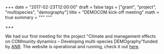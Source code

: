 +++
date = "2017-02-23T12:00:00"
draft = false
tags = ["grant", "project", "multispecies", "demography"]
title = "DEMOCOM kick-off meeting"
math = true
summary = """
"""

+++
 
We had our first meeting for the project "Climate and management effects 
on COMmunity dynamics – Developing multi-species DEMOgraphy"funded by 
[ANR](http://www.agence-nationale-recherche.fr/en/project-based-funding-to-advance-french-research/).
The website is operational and running, check it out [here](https://sites.google.com/view/democom/).
